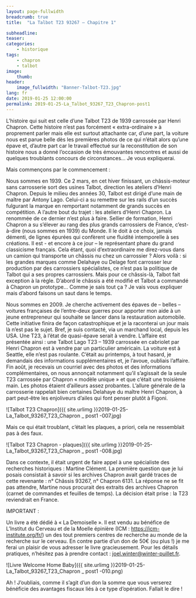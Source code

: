 ```yaml
---
layout: page-fullwidth
breadcrumb: true
title:  "La Talbot T23 93267 – Chapitre 1"

subheadline:  
teaser: 
categories:
    - historique
tags:
    - chapron
    - talbot
image:
    thumb: 
header:
    image_fullwidth: "Banner-Talbot-T23.jpg"
lang: fr
date: 2019-01-25 12:00:00
permalink: 2019-01-25-La_Talbot_93267_T23_Chapron-post1
---
```

L’histoire qui suit est celle d’une Talbot T23 de 1939 carrossée par Henri Chapron. Cette histoire n’est pas forcément « extra-ordinaire » à proprement parler mais elle est surtout attachante car, d’une part, la voiture nous est parue belle dès les premières photos de ce qui n’était alors qu’une épave et, d’autre part car le travail effectué sur la reconstitution de son histoire nous a donné l’occasion de très émouvantes rencontres et aussi de quelques troublants concours de circonstances… Je vous expliquerai.

Mais commençons par le commencement :

Nous sommes en 1939.
Ce 2 mars, en cet hiver finissant, un châssis-moteur sans carrosserie sort des usines Talbot, direction les ateliers d’Henri Chapron. Depuis le milieu des années 30, Talbot est dirigé d’une main de maître par Antony Lago. Celui-ci a su remettre sur les rails d’un succès fulgurant la marque en remportant notamment de grands succès en compétition. A l’autre bout du trajet : les ateliers d’Henri Chapron. La renommée de ce dernier n’est plus à faire. Sellier de formation, Henri Chapron a su s’élever au rang des plus grands carrossiers de France, c’est-à-dire (nous sommes en 1939) du Monde. Il le doit à ce choix, jamais démenti, de lignes épurées qui confèrent une fluidité intemporelle à ses créations. Il est - et encore à ce jour – le représentant phare du grand classicisme français. 
Cela étant, quoi d’extraordinaire me direz-vous dans un camion qui transporte un châssis nu chez un carrossier ? Alors voilà : si les grandes marques comme Delahaye ou Delage font carrosser leur production par des carrossiers spécialistes, ce n’est pas la politique de Talbot qui a ses propres carrossiers. Mais pour ce châssis-là, Talbot fait exception à la règle. D’abord le châssis a été modifié et Talbot a commandé à Chapron un prototype…
Comme je sais tout ça ? Je vais vous expliquer mais d’abord faisons un saut dans le temps.

Nous sommes en 2009.
Je cherche activement des épaves de – belles – voitures françaises de l’entre-deux guerres pour apporter mon aide à un jeune entrepreneur qui souhaite se lancer dans la restauration automobile. Cette initiative finira de façon catastrophique et je la raconterai un jour mais là n’est pas le sujet. 
Bref, je suis contacté, via un marchand local, depuis les USA. Une T23, à l’état de quasi-épave serait à vendre. L’affaire est présentée ainsi : une Talbot Lago T23 – 1939 carrossée en cabriolet par Henri Chapron est à vendre par un particulier américain. La voiture est à Seattle, elle n’est pas roulante.
C’était au printemps, à tout hasard, je demandais des informations supplémentaires et, je l’avoue, oubliais l’affaire. Fin août, je recevais un courriel avec des photos et des informations complémentaires, on nous annonçait notamment qu’il s’agissait de la seule T23 carrossée par Chapron « modèle unique » et que c’était une troisième main.
Les photos étaient d’ailleurs assez probantes. L’allure générale de la carrosserie rappelait bien certaines Delahaye du maître Henri Chapron, à part peut-être les enjoliveurs d’ailes qui font penser plutôt à Figoni.

![Talbot T23 Chapron]({{ site.urlimg }}2019-01-25-La_Talbot_93267_T23_Chapron _ post1 -007.jpg)


Mais ce qui était troublant, c’était les plaques, a priori, cela ne ressemblait pas à des faux.

![Talbot T23 Chapron - plaques]({{ site.urlimg }}2019-01-25-La_Talbot_93267_T23_Chapron _ post1 -008.jpg)


Dans ce contexte, il était urgent de faire appel à une spécialiste des recherches historiques : Martine Clément. La première question que je lui posais consistait à savoir si les archives Chapron avait gardé traces de cette revenante : n° Châssis 93267, n° Chapron 6131.
La réponse ne se fit pas attendre, Martine nous procurait des extraits des archives Chapron (carnet de commandes et feuilles de temps). La décision était prise : la T23 reviendrait en France.

IMPORTANT :


Un livre a été dédié à « La Demoiselle ». Il est vendu au bénéfice de L’Institut du Cerveau et de la Moelle épinière (ICM : https://icm-institute.org/fr/) un des tout premiers centres de recherche au monde de la recherche sur le cerveau. En contre partie d’un don de 50€ (ou plus !) je me ferai un plaisir de vous adresser le livre gracieusement. Pour les détails pratiques, n’hésitez pas à prendre contact : joel.winter@winter-puillet.fr.



![Livre Welcome Home Baby]({{ site.urlimg }}2019-01-25-La_Talbot_93267_T23_Chapron _ post1 -010.png)

Ah ! J’oubliais, comme il s’agit d’un don la somme que vous verserez bénéficie des avantages fiscaux liés à ce type d’opération. Fallait le dire !

